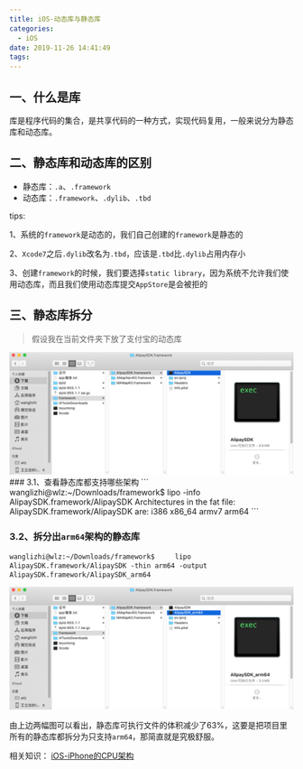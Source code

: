 ```yaml
---
title: iOS-动态库与静态库
categories:
  - iOS
date: 2019-11-26 14:41:49
tags:
---
```

## 一、什么是库
库是程序代码的集合，是共享代码的一种方式，实现代码复用，一般来说分为静态库和动态库。
## 二、静态库和动态库的区别

- 静态库：```.a```、```.framework```
- 动态库：```.framework```、```.dylib```、```.tbd```

tips:

1、系统的```framework```是动态的，我们自己创建的```framework```是静态的

2、```Xcode7```之后```.dylib```改名为```.tbd```，应该是```.tbd```比```.dylib```占用内存小

3、创建```framework```的时候，我们要选择```static library```，因为系统不允许我们使用动态库，而且我们使用动态库提交```AppStore```是会被拒的

## 三、静态库拆分
> 假设我在当前文件夹下放了支付宝的动态库

<img src="./iOS-动态库与静态库/WX20191126-154658@2x.png">
### 3.1、查看静态库都支持哪些架构
```
wanglizhi@wlz:~/Downloads/framework$     lipo -info AlipaySDK.framework/AlipaySDK
Architectures in the fat file: AlipaySDK.framework/AlipaySDK are: i386 x86_64 armv7 arm64
```

### 3.2、拆分出```arm64```架构的静态库
```
wanglizhi@wlz:~/Downloads/framework$     lipo AlipaySDK.framework/AlipaySDK -thin arm64 -output AlipaySDK.framework/AlipaySDK_arm64
```

<img src="./iOS-动态库与静态库/WX20191126-154641@2x.png">

由上边两幅图可以看出，静态库可执行文件的体积减少了63%，这要是把项目里所有的静态库都拆分为只支持```arm64```，那简直就是究极舒服。


相关知识：
[iOS-iPhone的CPU架构](https://lizhidada.github.io/2019/11/26/iOS-iPhone%E7%9A%84CPU%E6%9E%B6%E6%9E%84/)







